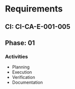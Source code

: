 # Requirements

## CI: CI-CA-E-001-005
## Phase: 01

### Activities
- Planning
- Execution
- Verification
- Documentation
